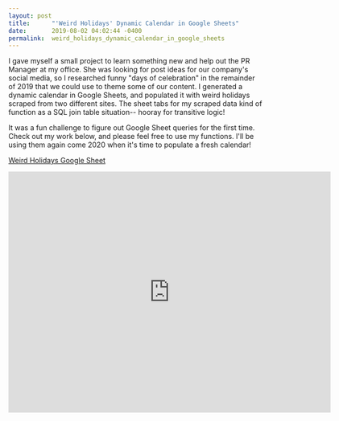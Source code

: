 ```yaml
---
layout: post
title:      "'Weird Holidays' Dynamic Calendar in Google Sheets"
date:       2019-08-02 04:02:44 -0400
permalink:  weird_holidays_dynamic_calendar_in_google_sheets
---
```



I gave myself a small project to learn something new and help out the PR Manager at my office. She was looking for post ideas for our company's social media, so I researched funny "days of celebration" in the remainder of 2019 that we could use to theme some of our content. I generated a dynamic calendar in Google Sheets, and populated it with weird holidays scraped from two different sites. The sheet tabs for my scraped data kind of function as a SQL join table situation-- hooray for transitive logic!

It was a fun challenge to figure out Google Sheet queries for the first time. Check out my work below, and please feel free to use my functions. I'll be using them again come 2020 when it's time to populate a fresh calendar!

<a href="https://docs.google.com/spreadsheets/d/1Ws74h09ILndbtfjfFUenvsjrrfZTINIl06oCEKV4n8o/edit?usp=sharing" target="blank">Weird Holidays Google Sheet</a>
<iframe src="https://player.vimeo.com/video/357684581" width="640" height="480" frameborder="0" allowfullscreen></iframe>
